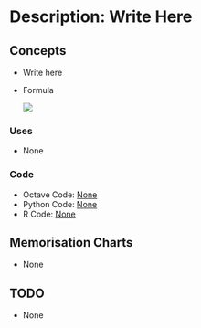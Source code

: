 # Description: Write Here

## Concepts
* Write here
* Formula

    ![](latex/images/TODO.png)

### Uses
* None

### Code
* Octave Code: [None](../../code/octave/P000_Template.m)
* Python Code: [None](../../code/python/P000_Template.py)
* R Code: [None](../../code/r/P000_Template.R)

## Memorisation Charts
* None

## TODO
* None

